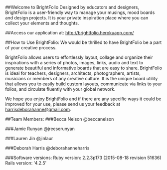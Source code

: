 ##Welcome to BrightFolio
Designed by educators and designers, BrightFolio is a user-friendly way to manage your musings, mood boards and design projects. It is your private inspiration place where you can collect your elements and thoughts.

##Access our application at:
http://brightfolio.herokuapp.com/

##How to Use BrightFolio:
We would be thrilled to have BrightFolio be a part of your creative process.

BrightFolio allows users to effortlessly layout, collage and organize their inspirations with a series of photos, images, links, audio and text to generate beautiful and informative boards that are easy to share. BrightFolio is ideal for teachers, designers, architects, photographers, artists, musicians or members of any creative culture. It is the unique board utility that allows you to easily build custom layouts, communicate via links to your folios, and circulate fluently with your global network.

We hope you enjoy BrightFolio and if there are any specific ways it could be improved for your use, please send us your feedback at harrisdeborahanne@gmail.com.

##Team Members:
###Becca Nelson
@beccanelson

###Jamie Runyan
@jreeserunyan

###Lauren Jin
@jinlaur

###Deborah Harris
@deborahanneharris

###Software versions: Ruby version: 2.2.3p173 (2015-08-18 revision 51636) Rails version: '4.2.5'



